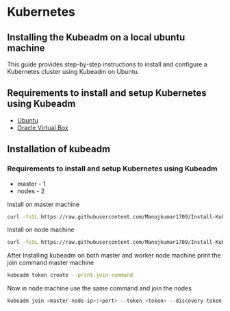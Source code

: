 
# Kubernetes

## Installing the Kubeadm on a local ubuntu machine

This guide provides step-by-step instructions to install and configure a Kubernetes cluster using Kubeadm on Ubuntu.




## Requirements to install and setup Kubernetes using Kubeadm

 - [Ubuntu](https://ubuntu.com/download/server)
 - [Oracle Virtual Box](https://www.virtualbox.org/wiki/Downloads)


## Installation of kubeadm

### Requirements to install and setup Kubernetes using Kubeadm

 - master - 1
 - nodes - 2

Install on master machine

```bash
curl -fsSL https://raw.githubusercontent.com/Manojkumar1709/Install-Kubernetes/master/master.sh | sudo bash
```
Install on node machine

```bash
curl -fsSL https://raw.githubusercontent.com/Manojkumar1709/Install-Kubernetes/master/node.sh | sudo bash
```

After Installing kubeadm on both master and worker node machine print the join command master machine

```bash
kubeadm token create --print-join-command
```

Now in node machine use the same command and join the nodes 

```bash
kubeadm join <master-node-ip>:<port> --token <token> --discovery-token-ca-cert-hash sha256:<hash>
```



    